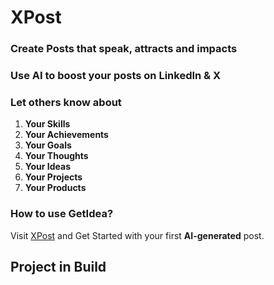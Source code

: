 # XPost

### Create Posts that speak, attracts and impacts

### Use AI to boost your posts on LinkedIn & X
### Let others know about 
1. **Your Skills**
2. **Your Achievements**
3. **Your Goals**
4. **Your Thoughts**
5. **Your Ideas**
6. **Your Projects**
7. **Your Products**


### How to use GetIdea?
Visit [XPost](https://ai-post-creator.vercel.app) and Get Started with your first **AI-generated** post.

## Project in Build